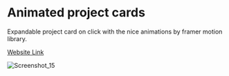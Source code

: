 # Animated project cards

Expandable project card on click with the nice animations by framer motion library.


[Website Link](https://animatedproject-card.netlify.app/)

![Screenshot_15](https://user-images.githubusercontent.com/117892673/206900722-91172d9c-497a-4630-94da-0c3da598b6b7.png)


